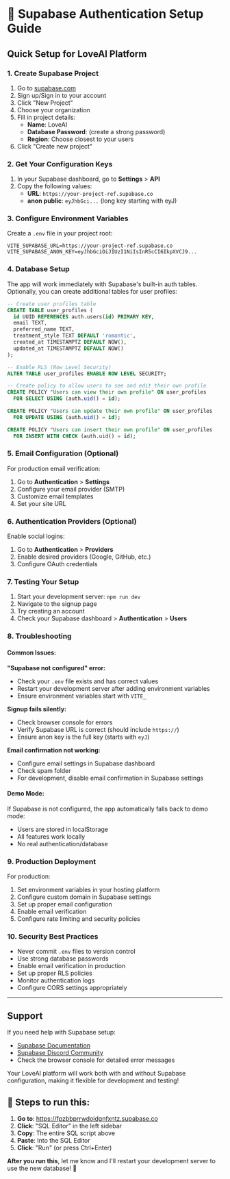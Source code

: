# 🔐 Supabase Authentication Setup Guide

## Quick Setup for LoveAI Platform

### 1. Create Supabase Project

1. Go to [supabase.com](https://supabase.com)
2. Sign up/Sign in to your account
3. Click "New Project"
4. Choose your organization
5. Fill in project details:
   - **Name**: LoveAI
   - **Database Password**: (create a strong password)
   - **Region**: Choose closest to your users
6. Click "Create new project"

### 2. Get Your Configuration Keys

1. In your Supabase dashboard, go to **Settings** > **API**
2. Copy the following values:
   - **URL**: `https://your-project-ref.supabase.co`
   - **anon public**: `eyJhbGci...` (long key starting with eyJ)

### 3. Configure Environment Variables

Create a `.env` file in your project root:

```env
VITE_SUPABASE_URL=https://your-project-ref.supabase.co
VITE_SUPABASE_ANON_KEY=eyJhbGciOiJIUzI1NiIsInR5cCI6IkpXVCJ9...
```

### 4. Database Setup

The app will work immediately with Supabase's built-in auth tables. Optionally, you can create additional tables for user profiles:

```sql
-- Create user profiles table
CREATE TABLE user_profiles (
  id UUID REFERENCES auth.users(id) PRIMARY KEY,
  email TEXT,
  preferred_name TEXT,
  treatment_style TEXT DEFAULT 'romantic',
  created_at TIMESTAMPTZ DEFAULT NOW(),
  updated_at TIMESTAMPTZ DEFAULT NOW()
);

-- Enable RLS (Row Level Security)
ALTER TABLE user_profiles ENABLE ROW LEVEL SECURITY;

-- Create policy to allow users to see and edit their own profile
CREATE POLICY "Users can view their own profile" ON user_profiles
  FOR SELECT USING (auth.uid() = id);

CREATE POLICY "Users can update their own profile" ON user_profiles
  FOR UPDATE USING (auth.uid() = id);

CREATE POLICY "Users can insert their own profile" ON user_profiles
  FOR INSERT WITH CHECK (auth.uid() = id);
```

### 5. Email Configuration (Optional)

For production email verification:

1. Go to **Authentication** > **Settings**
2. Configure your email provider (SMTP)
3. Customize email templates
4. Set your site URL

### 6. Authentication Providers (Optional)

Enable social logins:

1. Go to **Authentication** > **Providers**
2. Enable desired providers (Google, GitHub, etc.)
3. Configure OAuth credentials

### 7. Testing Your Setup

1. Start your development server: `npm run dev`
2. Navigate to the signup page
3. Try creating an account
4. Check your Supabase dashboard > **Authentication** > **Users**

### 8. Troubleshooting

#### Common Issues:

**"Supabase not configured" error:**
- Check your `.env` file exists and has correct values
- Restart your development server after adding environment variables
- Ensure environment variables start with `VITE_`

**Signup fails silently:**
- Check browser console for errors
- Verify Supabase URL is correct (should include `https://`)
- Ensure anon key is the full key (starts with `eyJ`)

**Email confirmation not working:**
- Configure email settings in Supabase dashboard
- Check spam folder
- For development, disable email confirmation in Supabase settings

#### Demo Mode:

If Supabase is not configured, the app automatically falls back to demo mode:
- Users are stored in localStorage
- All features work locally
- No real authentication/database

### 9. Production Deployment

For production:

1. Set environment variables in your hosting platform
2. Configure custom domain in Supabase settings
3. Set up proper email configuration
4. Enable email verification
5. Configure rate limiting and security policies

### 10. Security Best Practices

- Never commit `.env` files to version control
- Use strong database passwords
- Enable email verification in production
- Set up proper RLS policies
- Monitor authentication logs
- Configure CORS settings appropriately

---

## Support

If you need help with Supabase setup:
- [Supabase Documentation](https://supabase.com/docs)
- [Supabase Discord Community](https://discord.supabase.com)
- Check the browser console for detailed error messages

Your LoveAI platform will work both with and without Supabase configuration, making it flexible for development and testing! 

## 🎯 **Steps to run this:**

1. **Go to**: https://fpzbbprrwdoidgnfxntz.supabase.co
2. **Click**: "SQL Editor" in the left sidebar
3. **Copy**: The entire SQL script above
4. **Paste**: Into the SQL Editor
5. **Click**: "Run" (or press Ctrl+Enter)

**After you run this**, let me know and I'll restart your development server to use the new database! 🚀 